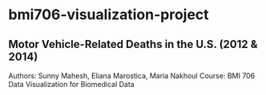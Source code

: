 # bmi706-visualization-project
## Motor Vehicle-Related Deaths in the U.S. (2012 & 2014)

Authors: Sunny Mahesh, Eliana Marostica, Maria Nakhoul
Course: BMI 706 Data Visualization for Biomedical Data
